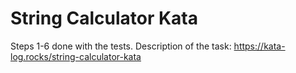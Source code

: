 # String Calculator Kata

Steps 1-6 done with the tests. Description of the task:
https://kata-log.rocks/string-calculator-kata